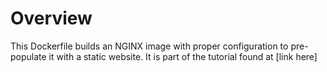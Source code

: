 # Overview
This Dockerfile builds an NGINX image with proper configuration to pre-populate it with a static website.  It is part of the tutorial found at [link here]
